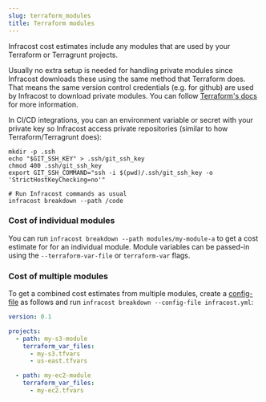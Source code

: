 ```yaml
---
slug: terraform_modules
title: Terraform modules
---
```


Infracost cost estimates include any modules that are used by your Terraform or Terragrunt projects.

Usually no extra setup is needed for handling private modules since Infracost downloads these using the same method that Terraform does. That means the same version control credentials (e.g. for github) are used by Infracost to download private modules. You can follow [Terraform's docs](https://www.terraform.io/language/modules/sources) for more information.

In CI/CD integrations, you can an environment variable or secret with your private key so Infracost access private repositories (similar to how Terraform/Terragrunt does):
  ```shell
  mkdir -p .ssh
  echo "$GIT_SSH_KEY" > .ssh/git_ssh_key
  chmod 400 .ssh/git_ssh_key
  export GIT_SSH_COMMAND="ssh -i $(pwd)/.ssh/git_ssh_key -o 'StrictHostKeyChecking=no'"

  # Run Infracost commands as usual
  infracost breakdown --path /code
  ```

### Cost of individual modules

You can run `infracost breakdown --path modules/my-module-a` to get a cost estimate for for an individual module. Module variables can be passed-in using the `--terraform-var-file` or `terraform-var` flags.

### Cost of multiple modules

To get a combined cost estimates from multiple modules, create a [config-file](/docs/features/config_file/) as follows and run `infracost breakdown --config-file infracost.yml`:
```yaml
version: 0.1

projects:
  - path: my-s3-module
    terraform_var_files:
      - my-s3.tfvars
      - us-east.tfvars

  - path: my-ec2-module
    terraform_var_files:
      - my-ec2.tfvars
```
